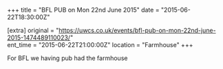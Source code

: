 +++
title = "BFL PUB on Mon 22nd June 2015"
date = "2015-06-22T18:30:00Z"

[extra]
original = "https://uwcs.co.uk/events/bfl-pub-on-mon-22nd-june-2015-1474489110023/"    
ent_time = "2015-06-22T21:00:00Z"
location = "Farmhouse"
+++

For BFL we having pub had the farmhouse

